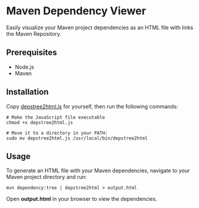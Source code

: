 # Maven Dependency Viewer

Easily visualize your Maven project dependencies as an HTML file with links the Maven Repository.


## Prerequisites

* Node.js
* Maven

## Installation

Copy [depstree2html.js](depstree2html.js) for yourself, then run the following commands:

```shell
# Make the JavaScript file executable
chmod +x depstree2html.js

# Move it to a directory in your PATH:
sudo mv depstree2html.js /usr/local/bin/depstree2html
```

## Usage

To generate an HTML file with your Maven dependencies, navigate to your Maven project directory and run:
```shell
mvn dependency:tree | depstree2html > output.html
```

Open **output.html** in your browser to view the dependencies.
